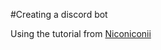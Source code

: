 #Creating a discord bot

Using the tutorial from [Niconiconii](https://www.youtube.com/watch?v=Zo184YYdqkQ&list=PLOlSzPEdp-bRnCzZX6qnKehutm2nb_tN-&index=2)
